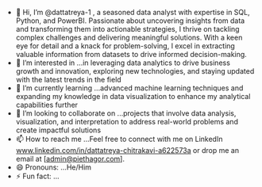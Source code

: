 - 👋 Hi, I’m @dattatreya-1 , a seasoned data analyst with expertise in SQL, Python, and PowerBI. Passionate about uncovering insights from data and transforming them into actionable strategies, I thrive on tackling complex challenges and delivering meaningful solutions. With a keen eye for detail and a knack for problem-solving, I excel in extracting valuable information from datasets to drive informed decision-making.
- 👀 I’m interested in ...in leveraging data analytics to drive business growth and innovation, exploring new technologies, and staying updated with the latest trends in the field
- 🌱 I’m currently learning ...advanced machine learning techniques and expanding my knowledge in data visualization to enhance my analytical capabilities further
- 💞️ I’m looking to collaborate on ...projects that involve data analysis, visualization, and interpretation to address real-world problems and create impactful solutions
- 📫 How to reach me ...Feel free to connect with me on LinkedIn www.linkedin.com/in/dattatreya-chitrakavi-a622573a or drop me an email at [admin@piethagor.com].
- 😄 Pronouns: ...He/Him
- ⚡ Fun fact: ...

<!---
dattatreya-1/dattatreya-1 is a ✨ special ✨ repository because its `README.md` (this file) appears on your GitHub profile.
You can click the Preview link to take a look at your changes.
--->
